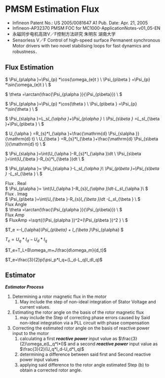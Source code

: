 # PMSM Estimation Flux

* Infineon Patent No.: US 2005/0081647 A1 Pub. Date: Apr. 21, 2005
* Infineon-AP32370 PMSM FOC for MC1000-ApplicationNotes-v01_05-EN
* 永磁同步电机高效V／F控制方法研究  朱明东 湖南大学
* Sensorless V／F Control of high-speed surface Permanent synchronous Motor drivers with two novel stabilising loops
for fast dynamics and robustness．

## Flux Estimation

$
\Psi_{p\alpha }=\Psi_{p} *\cos(\omega_{e}t ) \\
\Psi_{p\beta } =\Psi_{p} *\sin(\omega_{e}t ) \\
$

$
\theta =\arctan(\frac{\Psi_{p\alpha }}{\Psi_{p\beta}}) \\
$

$
\Psi_{p\alpha }=\Psi_{p} *\cos(\theta ) \\
\Psi_{p\beta } =\Psi_{p} *\sin(\theta ) \\
$


$
\Psi_{s\alpha }=L_s*I_{\alpha }+\Psi_{p\alpha } \\
\Psi_{s\beta } =L_s*I_{\beta }+\Psi_{p\beta } \\
$

$
U_{\alpha } =R_{s}*I_{\alpha }+\frac{\mathrm{d} \Psi_{s\alpha }}{\mathrm{d} t} \\
U_{\beta } =R_{s}*I_{\beta }+\frac{\mathrm{d} \Psi_{s\beta }}{\mathrm{d} t} \\
$



$
\Psi_{s\alpha }=\int(U_{\alpha }-R_{s}*I_{\alpha })dt \\
\Psi_{s\beta }=\int(U_{\beta }-R_{s}*I_{\beta })dt \\
$


$
\Psi_{p\alpha }= \Psi_{s\alpha }-L_s*I_{\alpha }\\
\Psi_{p\beta }=\Psi_{s\beta } -L_s*I_{\beta } \\
$

Flux . Real \
$
\Psi_{p\alpha }= \int(U_{\alpha }-R_{s}*I_{\alpha })dt-L_s*I_{\alpha }\\
$\
Flux . Imag \
$
\Psi_{p\beta }=\int(U_{\beta }-R_{s}*I_{\beta })dt -L_s*I_{\beta } \\
$\
Flux Angle \
$
\theta =\arctan(\frac{\Psi_{p\alpha }}{\Psi_{p\beta}}) \\
$\
Flux Amp \
$
FluxAmp =\sqrt{(\Psi_{p\alpha })^2+(\Psi_{p\beta })^2 }  \\
$

$T_e =-I_{\alpha}*\Psi_{p\beta} + I_{\beta }*\Psi_{p\alpha} $

$T_e=U_q*I_d-U_d*I_q$

$T_e=T_L+B\omega_m+J\frac{d\omega_m}{d_t}$

$T_e=\frac{3}{2}p(\psi_p*I_q+(L_d-L_q)I_dI_q)$

## Estimator

***Estimator Process***
1. Determining a rotor magnetic flux in the motor
   1. May include the step of non-ideal integration of Stator Voltage and current values.
2. Estimating the rotor angle on the basis of the rotor magnetic flux
   1. may include the Step of correcting phase errors caused by Said non-ideal integration via a PLL circuit with phase compensation
3. Correcting the estimated rotor angle on the basis of reactive power input to the motor
   1. calculating a first ***reactive power*** input value as $\frac{3}{2}\omega_e(L_q*I*I)$ and a second ***reactive power*** input value as $\frac{3}{2}(U_q*I_d-U_d*I_q)$
   2. determining a difference between said first and Second reactive power input values
   3. applying said difference to the rotor angle estimated Step (b) to obtain a corrected rotor angle.

